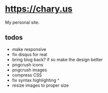 # https://chary.us

My personal site.

## todos

 - make responsive
 - fix disqus for real
 - bring blog back? if so make the design better
 - pngcrush icons
 - pngcrush images
 - compress CSS
 - fix syntax highlighting ^
 - resize images to proper size